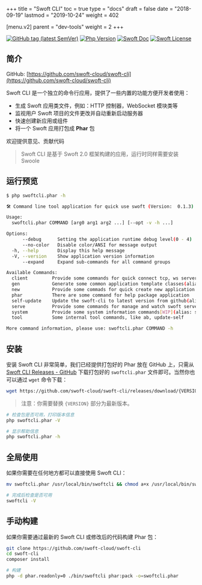 +++
title = "Swoft CLI"
toc = true
type = "docs"
draft = false
date = "2018-09-19"
lastmod = "2019-10-24"
weight = 402

[menu.v2]
  parent = "dev-tools"
  weight = 2
+++

[![GitHub tag (latest SemVer)](https://img.shields.io/github/tag/swoft-cloud/swoft-cli)](https://github.com/swoft-cloud/swoft-cli)
[![Php Version](https://img.shields.io/badge/php-%3E=7.1-brightgreen.svg?maxAge=2592000)](https://secure.php.net/)
[![Swoft Doc](https://img.shields.io/badge/docs-passing-green.svg?maxAge=2592000)](https://www.swoft.org/docs)
[![Swoft License](https://img.shields.io/hexpm/l/plug.svg?maxAge=2592000)](https://github.com/swoft-cloud/swoft/blob/master/LICENSE)

## 简介

GitHub: [https://github.com/swoft-cloud/swoft-cli](https://github.com/swoft-cloud/swoft-cli)



Swoft CLI 是一个独立的命令行应用，提供了一些内置的功能方便开发者使用：

- 生成 Swoft 应用类文件，例如：HTTP 控制器，WebSocket 模块类等
- 监视用户 Swoft 项目的文件更改并自动重新启动服务器
- 快速创建新应用或组件
- 将一个 Swoft 应用打包成 **Phar** 包

欢迎提供意见、贡献代码

>  Swoft CLI 是基于 Swoft 2.0 框架构建的应用，运行时同样需要安装 Swoole 



## 运行预览

```bash
$ php swoftcli.phar -h

🛠️ Command line tool application for quick use swoft (Version:  0.1.3)

Usage:
  swoftcli.phar COMMAND [arg0 arg1 arg2 ...] [--opt -v -h ...]

Options:
      --debug      Setting the application runtime debug level(0 - 4)
      --no-color   Disable color/ANSI for message output
  -h, --help       Display this help message
  -V, --version    Show application version information
      --expand     Expand sub-commands for all command groups

Available Commands:
  client         Provide some commands for quick connect tcp, ws server
  gen            Generate some common application template classes(alias: generate)
  new            Provide some commads for quick create new application or component(alias: create)
  phar           There are some command for help package application
  self-update    Update the swoft-cli to latest version from github(alias: selfupdate, update-self, updateself)
  serve          Provide some commands for manage and watch swoft server project
  system         Provide some system information commands[WIP](alias: sys)
  tool           Some internal tool commands, like ab, update-self

More command information, please use: swoftcli.phar COMMAND -h
```

## 安装

安装 Swoft CLI 非常简单，我们已经提供打包好的 Phar 放在 GitHub 上，只需从 [Swoft CLI Releases - GitHub](https://github.com/swoft-cloud/swoft-cli/releases) 下载打包好的 `swoftcli.phar` 文件即可。当然你也可以通过 `wget` 命令下载：

```bash
wget https://github.com/swoft-cloud/swoft-cli/releases/download/{VERSION}/swoftcli.phar
```

> 注意：你需要替换 `{VERSION}` 部分为最新版本。



```bash
# 检查包是否可用，打印版本信息
php swoftcli.phar -V

# 显示帮助信息
php swoftcli.phar -h
```

## 全局使用

如果你需要在任何地方都可以直接使用 Swoft CLI：

```bash
mv swoftcli.phar /usr/local/bin/swoftcli && chmod a+x /usr/local/bin/swoftcli

# 完成后检查是否可用
swoftcli -V
```

## 手动构建

如果你需要通过最新的 Swoft CLI 或修改后的代码构建 Phar 包：

```bash
git clone https://github.com/swoft-cloud/swoft-cli
cd swoft-cli
composer install

# 构建
php -d phar.readonly=0 ./bin/swoftcli phar:pack -o=swoftcli.phar
```

